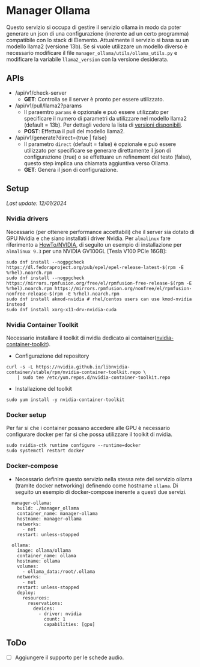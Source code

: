 # Manager Ollama
Questo servizio si occupa di gestire il servizio ollama in modo da poter generare un json di una configurazione (inerente ad un certo programma) compatibile con lo stack di Elemento. 
Attualmente il servizio si basa su un modello llama2 (versione 13b). Se si vuole utilizzare un modello diverso è necessario modificare il file `manager_ollama/utils/ollama_utils.py` e modificare la variabile `llama2_version` con la versione desiderata.

## APIs
- /api/v1/check-server
  - **GET**: Controlla se il server è pronto per essere utilizzato.
- /api/v1/pull/llama2?params
  - Il paraemtro `params` è opzionale e può essere utilizzato per specificare il numero di parametri da utilizzare nel modello llama2 (default = 13b). Per dettagli vedere la lista di [versioni disponibili](https://ollama.ai/library/llama2/tags).
  - **POST**: Effettua il pull del modello llama2.
- /api/v1/generate?direct={true | false}
  - Il parametro `direct` (default = false) è opzionale e può essere utilizzato per specificare se generare direttamente il json di configurazione (true) o se effettuare un refinement del testo (false), questo step implica una chiamata aggiuntiva verso Ollama.
  - **GET**: Genera il json di configurazione.

## Setup
*Last update: 12/01/2024*

### Nvidia drivers
Necessario (per ottenere performance accettabili) che il server sia dotato di GPU Nvidia e che siano installati i driver Nvidia. Per `almalinux` fare riferimento a [HowTo/NVIDIA](https://rpmfusion.org/Howto/NVIDIA#About_this_Howto), di seguito un esempio di installazione per `almalinux 9.3` per una NVIDIA GV100GL [Tesla V100 PCIe 16GB]:
```
sudo dnf install --nogpgcheck https://dl.fedoraproject.org/pub/epel/epel-release-latest-$(rpm -E %rhel).noarch.rpm
sudo dnf install --nogpgcheck https://mirrors.rpmfusion.org/free/el/rpmfusion-free-release-$(rpm -E %rhel).noarch.rpm https://mirrors.rpmfusion.org/nonfree/el/rpmfusion-nonfree-release-$(rpm -E %rhel).noarch.rpm
sudo dnf install akmod-nvidia # rhel/centos users can use kmod-nvidia instead
sudo dnf install xorg-x11-drv-nvidia-cuda
```

### Nvidia Container Toolkit
Necessario installare il toolkit di nvidia dedicato ai container([nvidia-container-toolkit](https://docs.nvidia.com/datacenter/cloud-native/container-toolkit/latest/install-guide.html)).
- Configurazione del repository
```
curl -s -L https://nvidia.github.io/libnvidia-container/stable/rpm/nvidia-container-toolkit.repo \
    | sudo tee /etc/yum.repos.d/nvidia-container-toolkit.repo
```
- Installazione del toolkit
```
sudo yum install -y nvidia-container-toolkit
```

### Docker setup
Per far si che i container possano accedere alle GPU è necessario configurare docker per far si che possa utilizzare il toolkit di nvidia.
```
sudo nvidia-ctk runtime configure --runtime=docker
sudo systemctl restart docker
```

### Docker-compose
- Necessario definire questo servizio nella stessa rete del servizio ollama (tramite docker networking) definendo come hostname `ollama`. Di seguito un esempio di docker-compose inerente a questi due servizi.
```
  manager-ollama:
    build: ./manager_ollama
    container_name: manager-ollama
    hostname: manager-ollama
    networks:
      - net
    restart: unless-stopped

  ollama:
    image: ollama/ollama
    container_name: ollama
    hostname: ollama
    volumes:
      - ollama_data:/root/.ollama
    networks:
      - net
    restart: unless-stopped
    deploy:
      resources:
        reservations:
          devices:
            - driver: nvidia
              count: 1
              capabilities: [gpu]
```

## ToDo
- [ ] Aggiungere il supporto per le schede audio.